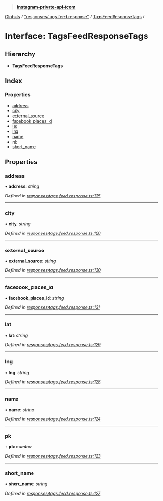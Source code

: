 > **[instagram-private-api-tcom](../README.md)**

[Globals](../README.md) / ["responses/tags.feed.response"](../modules/_responses_tags_feed_response_.md) / [TagsFeedResponseTags](_responses_tags_feed_response_.tagsfeedresponsetags.md) /

# Interface: TagsFeedResponseTags

## Hierarchy

* **TagsFeedResponseTags**

## Index

### Properties

* [address](_responses_tags_feed_response_.tagsfeedresponsetags.md#address)
* [city](_responses_tags_feed_response_.tagsfeedresponsetags.md#city)
* [external_source](_responses_tags_feed_response_.tagsfeedresponsetags.md#external_source)
* [facebook_places_id](_responses_tags_feed_response_.tagsfeedresponsetags.md#facebook_places_id)
* [lat](_responses_tags_feed_response_.tagsfeedresponsetags.md#lat)
* [lng](_responses_tags_feed_response_.tagsfeedresponsetags.md#lng)
* [name](_responses_tags_feed_response_.tagsfeedresponsetags.md#name)
* [pk](_responses_tags_feed_response_.tagsfeedresponsetags.md#pk)
* [short_name](_responses_tags_feed_response_.tagsfeedresponsetags.md#short_name)

## Properties

###  address

• **address**: *string*

*Defined in [responses/tags.feed.response.ts:125](https://github.com/cuonglnhust/instagram-private-api-tcom/blob/3e16058/src/responses/tags.feed.response.ts#L125)*

___

###  city

• **city**: *string*

*Defined in [responses/tags.feed.response.ts:126](https://github.com/cuonglnhust/instagram-private-api-tcom/blob/3e16058/src/responses/tags.feed.response.ts#L126)*

___

###  external_source

• **external_source**: *string*

*Defined in [responses/tags.feed.response.ts:130](https://github.com/cuonglnhust/instagram-private-api-tcom/blob/3e16058/src/responses/tags.feed.response.ts#L130)*

___

###  facebook_places_id

• **facebook_places_id**: *string*

*Defined in [responses/tags.feed.response.ts:131](https://github.com/cuonglnhust/instagram-private-api-tcom/blob/3e16058/src/responses/tags.feed.response.ts#L131)*

___

###  lat

• **lat**: *string*

*Defined in [responses/tags.feed.response.ts:129](https://github.com/cuonglnhust/instagram-private-api-tcom/blob/3e16058/src/responses/tags.feed.response.ts#L129)*

___

###  lng

• **lng**: *string*

*Defined in [responses/tags.feed.response.ts:128](https://github.com/cuonglnhust/instagram-private-api-tcom/blob/3e16058/src/responses/tags.feed.response.ts#L128)*

___

###  name

• **name**: *string*

*Defined in [responses/tags.feed.response.ts:124](https://github.com/cuonglnhust/instagram-private-api-tcom/blob/3e16058/src/responses/tags.feed.response.ts#L124)*

___

###  pk

• **pk**: *number*

*Defined in [responses/tags.feed.response.ts:123](https://github.com/cuonglnhust/instagram-private-api-tcom/blob/3e16058/src/responses/tags.feed.response.ts#L123)*

___

###  short_name

• **short_name**: *string*

*Defined in [responses/tags.feed.response.ts:127](https://github.com/cuonglnhust/instagram-private-api-tcom/blob/3e16058/src/responses/tags.feed.response.ts#L127)*